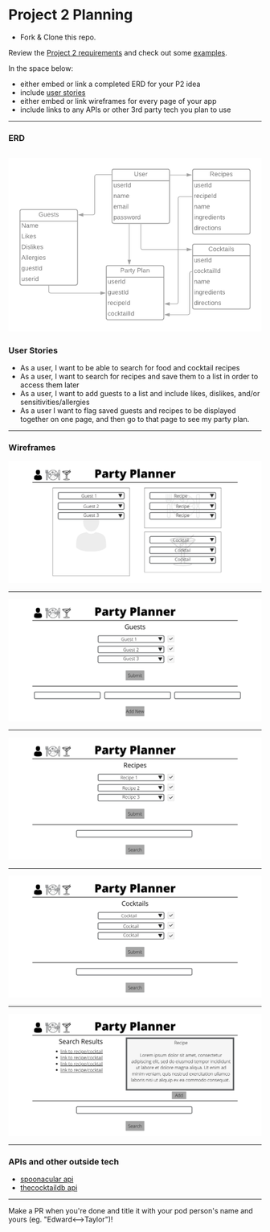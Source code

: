 # Project 2 Planning

* Fork & Clone this repo.

Review the [Project 2 requirements](https://tmdarneille.gitbook.io/seirfx/11-projects/project-2#project-feedback-evaluation) and check out some [examples](https://tmdarneille.gitbook.io/seirfx/11-projects/past-projects/project2).

In the space below:
* either embed or link a completed ERD for your P2 idea
* include [user stories](https://revelry.co/user-stories-that-dont-suck/)
* either embed or link wireframes for every page of your app
* include links to any APIs or other 3rd party tech you plan to use
----------------------------------------------------------
### ERD

![ERD](./project2-ERD.png)
----------------------------------------------------------
### User Stories
* As a user, I want to be able to search for food and cocktail recipes
* As a user, I want to search for recipes and save them to a list in order to access them later
* As a user, I want to add guests to a list and include likes, dislikes, and/or sensitivities/allergies
* As a user I want to flag saved guests and recipes to be displayed together on one page, and then go to that page to see my party plan.
----------------------------------------------------------
### Wireframes
![mainpage](./Wireframe/1.png)

------------------------------
![guestpage](./Wireframe/2.png)

-------------------------------
![mealpage](./Wireframe/3.png)

---------------------------------
![cocktailpage](./Wireframe/4.png)

-----------------------------------
![searchresultspage](./Wireframe/5.png)

----------------------------------------------------------
### APIs and other outside tech

* [spoonacular api](https://spoonacular.com/food-api)
* [thecocktaildb api](https://www.thecocktaildb.com/api.php)

----------------------------------------------------------

Make a PR when you're done and title it with your pod person's name and yours (eg. "Edward<-->Taylor")!

